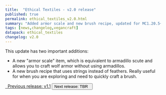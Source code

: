 ```yaml
---
title:  "Ethical Textiles - v2.0 release"
published: true
permalink: ethical_textiles_v2.0.html
summary: "Added armor scale and new brush recipe, updated for MC1.20.5+"
tags: [news,changelog,vegancraft]
datapack: ethical_textiles
changelog: v2.0
---
```


This update has two important additions:

- A new "armor scale" item, which is equivalent to armadillo scute and allows you to craft wolf armor without using armadillos.
- A new brush recipe that uses strings instead of feathers. Really useful for when you are exploring and need to quickly craft a brush.

<div class="btn-group">
    <a href="ethical_textiles_v1.1.html" role="button" class="btn btn-primary"><i class="fa fa-caret-left"></i>&nbsp; Previous release: v1.1</a>
    <button role="button" class="btn btn-default disabled">Next release: TBR &nbsp;<i class="fa fa-caret-right"></i> </button>
</div>